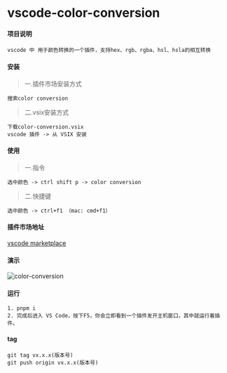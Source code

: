 # vscode-color-conversion
#### 项目说明

>
```
vscode 中 用于颜色转换的一个插件，支持hex、rgb、rgba、hsl、hsla的相互转换
```
#### 安装
>一.插件市场安装方式
>
```
搜索color conversion
```
>二.vsix安装方式
>
```
下载color-conversion.vsix
vscode 插件 -> 从 VSIX 安装
```

#### 使用
>一.指令
>
```
选中颜色 -> ctrl shift p -> color conversion
```
>二.快捷键
>
```
选中颜色 -> ctrl+f1 （mac: cmd+f1）
```

#### 插件市场地址
>
[vscode marketplace](https://marketplace.visualstudio.com/items?itemName=fredu.color-conversion)


#### 演示
>
![color-conversion](https://i.imgur.com/OR38BQy.gif)

#### 运行
```
1. pnpm i
2. 完成后进入 VS Code，按下F5，你会立即看到一个插件发开主机窗口，其中就运行着插件。
```

#### tag
```
git tag vx.x.x(版本号)
git push origin vx.x.x(版本号)
```
